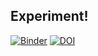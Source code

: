 ## Experiment!

[![Binder](https://mybinder.org/badge_logo.svg)](https://mybinder.org/v2/gh/aframosp/ExpBinder/HEAD)
[![DOI](https://sandbox.zenodo.org/badge/371705993.svg)](https://sandbox.zenodo.org/badge/latestdoi/371705993)
